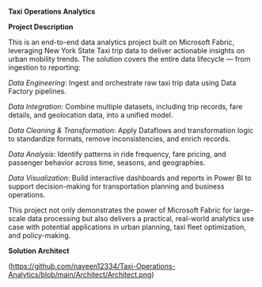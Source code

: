 **Taxi Operations Analytics**

**Project Description**

This is an end-to-end data analytics project built on Microsoft Fabric, leveraging New York State Taxi trip data to deliver actionable insights on urban mobility trends. The solution covers the entire data lifecycle — from ingestion to reporting:

*Data Engineering*: Ingest and orchestrate raw taxi trip data using Data Factory pipelines.

*Data Integration*: Combine multiple datasets, including trip records, fare details, and geolocation data, into a unified model.

*Data Cleaning & Transformation*: Apply Dataflows and transformation logic to standardize formats, remove inconsistencies, and enrich records.

*Data Analysis*: Identify patterns in ride frequency, fare pricing, and passenger behavior across time, seasons, and geographies.

*Data Visualization*: Build interactive dashboards and reports in Power BI to support decision-making for transportation planning and business operations.

This project not only demonstrates the power of Microsoft Fabric for large-scale data processing but also delivers a practical, real-world analytics use case with potential applications in urban planning, taxi fleet optimization, and policy-making.

**Solution Architect**

(https://github.com/naveen12334/Taxi-Operations-Analytics/blob/main/Architect/Architect.png)
